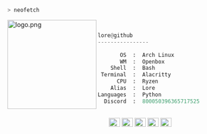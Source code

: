 

```py

> neofetch

```
<img align="left" src="https://i.pinimg.com/originals/96/a0/fc/96a0fce84427fedab035cc02f68332a3.jpg" alt="logo.png" width="200" />

```py


lore@github
----------------

       OS  :  Arch Linux
       WM  :  Openbox
    Shell  :  Bash
 Terminal  :  Alacritty
      CPU  :  Ryzen
    Alias  :  Lore
Languages  :  Python
  Discord  :  800050396365717525
  
```

<p align="left">
  &nbsp; &nbsp; &nbsp; &nbsp; &nbsp;&nbsp; &nbsp; &nbsp; &nbsp; &nbsp;&nbsp; &nbsp; &nbsp; &nbsp; &nbsp; &nbsp; &nbsp; &nbsp; &nbsp; &nbsp; &nbsp;&nbsp; &nbsp; &nbsp; &nbsp; &nbsp;&nbsp; &nbsp; &nbsp; &nbsp; &nbsp;
  <img alt="#474342" src="https://via.placeholder.com/15/6a3e3/000000?text=+" width="25" height="20" />
  <img alt="#fbedf6" src="https://via.placeholder.com/15/897eaa/000000?text=+" width="25" height="20" />
  <img alt="#c9594d" src="https://via.placeholder.com/15/b3829d/000000?text=+" width="25" height="20" />
  <img alt="#f8b9b2" src="https://via.placeholder.com/15/ef82c0/000000?text=+" width="25" height="20" />
  <img alt="#f8b9b2" src="https://via.placeholder.com/15/b4a5e3/000000?text=+" width="25" height="20" />
</p>


